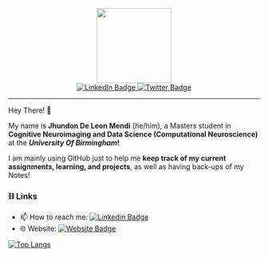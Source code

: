 <div id="header" align="center">
  
  <img src="https://pixeljoint.com/files/icons/full/raven_hop_160.gif" width="150"/>
  <div id="badges">
    <a href="https://www.linkedin.com/in/jmendi2021/">
      <img src="https://img.shields.io/badge/LinkedIn-blue?style=for-the-badge&logo=linkedin&logoColor=white" alt="LinkedIn Badge"/>
    </a>
    <a href="https://twitter.com/JMendi2021">
      <img src="https://img.shields.io/badge/Twitter-blue?style=for-the-badge&logo=twitter&logoColor=white" alt="Twitter Badge"/>
    </a>
  </div>
</div>

---
Hey There! 👋

My name is **Jhundon De Leon Mendi** (he/him), a Masters student in **Cognitive Neuroimaging and Data Science (Computational Neuroscience)** at the **_University Of Birmingham_!**

I am mainly using GitHub just to help me **keep track of my current assignments, learning, and projects**, as well as having back-ups of my Notes!
### ⛓️ Links
- 📫 How to reach me: [![Linkedin Badge](https://img.shields.io/badge/-LinkedIn-blue?style=flat&logo=Linkedin&logoColor=white)](https://www.linkedin.com/in/jmendi2021/)
- 🌐 Website: [![Website Badge](https://img.shields.io/badge/-Website-purple?style=flat&logo=Website&logoColor=white)](https://jdlmendi.github.io/site)

[![Top Langs](https://github-readme-stats.vercel.app/api/top-langs/?username=JDLMendi&layout=pie)](https://github.com/anuraghazra/github-readme-stats)
